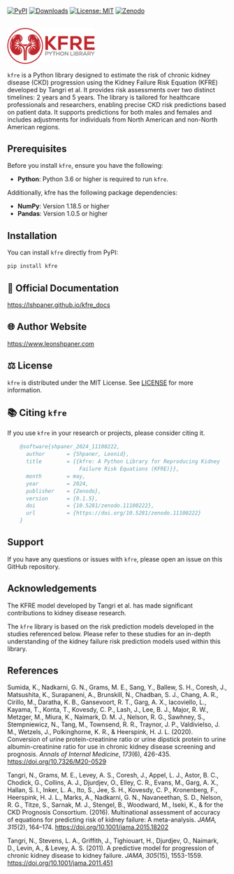 [![PyPI](https://img.shields.io/pypi/v/kfre.svg)](https://pypi.org/project/kfre/)
[![Downloads](https://pepy.tech/badge/kfre)](https://pepy.tech/project/kfre)
[![License: MIT](https://img.shields.io/badge/License-MIT-yellow.svg)](https://github.com/lshpaner/kfre/tree/main?tab=License-1-ov-file)
[![Zenodo](https://zenodo.org/badge/DOI/10.5281/zenodo.11100222.svg)](https://doi.org/10.5281/zenodo.11100222)

<br>

<img src="https://raw.githubusercontent.com/lshpaner/kfre/main/assets/kfre_logo.svg" width="200" style="border: none; outline: none; box-shadow: none;" oncontextmenu="return false;">

`kfre` is a Python library designed to estimate the risk of chronic kidney disease (CKD) progression using the Kidney Failure Risk Equation (KFRE) developed by Tangri et al. It provides risk assessments over two distinct timelines: 2 years and 5 years. The library is tailored for healthcare professionals and researchers, enabling precise CKD risk predictions based on patient data. It supports predictions for both males and females and includes adjustments for individuals from North American and non-North American regions.

## Prerequisites
Before you install `kfre`, ensure you have the following:

- **Python**: Python 3.6 or higher is required to run `kfre`.

Additionally, kfre has the following package dependencies:

- **NumPy**: Version 1.18.5 or higher
- **Pandas**: Version 1.0.5 or higher


## Installation

You can install `kfre` directly from PyPI:

```bash
pip install kfre
```

## 📄 Official Documentation

https://lshpaner.github.io/kfre_docs

## 🌐 Author Website

https://www.leonshpaner.com

## ⚖️ License

`kfre` is distributed under the MIT License. See [LICENSE](https://github.com/lshpaner/kfre/blob/main/LICENSE.md) for more information.

## 📚 Citing `kfre`

If you use `kfre` in your research or projects, please consider citing it.

```bibtex
    @software{shpaner_2024_11100222,
      author       = {Shpaner, Leonid},
      title        = {{kfre: A Python Library for Reproducing Kidney 
                       Failure Risk Equations (KFRE)}},
      month        = may,
      year         = 2024,
      publisher    = {Zenodo},
      version      = {0.1.5},
      doi          = {10.5281/zenodo.11100222},
      url          = {https://doi.org/10.5281/zenodo.11100222}
    }
```

## Support
If you have any questions or issues with `kfre`, please open an issue on this GitHub repository.

## Acknowledgements
The KFRE model developed by Tangri et al. has made significant contributions to kidney disease research.

The `kfre` library is based on the risk prediction models developed in the studies referenced below. Please refer to these studies for an in-depth understanding of the kidney failure risk prediction models used within this library.

## References 

Sumida, K., Nadkarni, G. N., Grams, M. E., Sang, Y., Ballew, S. H., Coresh, J., Matsushita, K., Surapaneni, A., Brunskill, N., Chadban, S. J., Chang, A. R., Cirillo, M., Daratha, K. B., Gansevoort, R. T., Garg, A. X., Iacoviello, L., Kayama, T., Konta, T., Kovesdy, C. P., Lash, J., Lee, B. J., Major, R. W., Metzger, M., Miura, K., Naimark, D. M. J., Nelson, R. G., Sawhney, S., Stempniewicz, N., Tang, M., Townsend, R. R., Traynor, J. P., Valdivielso, J. M., Wetzels, J., Polkinghorne, K. R., & Heerspink, H. J. L. (2020). Conversion of urine protein-creatinine ratio or urine dipstick protein to urine albumin-creatinine ratio for use in chronic kidney disease screening and prognosis. *Annals of Internal Medicine*, *173*(6), 426-435. https://doi.org/10.7326/M20-0529

Tangri, N., Grams, M. E., Levey, A. S., Coresh, J., Appel, L. J., Astor, B. C., Chodick, G., Collins, A. J., Djurdjev, O., Elley, C. R., Evans, M., Garg, A. X., Hallan, S. I., Inker, L. A., Ito, S., Jee, S. H., Kovesdy, C. P., Kronenberg, F., Heerspink, H. J. L., Marks, A., Nadkarni, G. N., Navaneethan, S. D., Nelson, R. G., Titze, S., Sarnak, M. J., Stengel, B., Woodward, M., Iseki, K., & for the CKD Prognosis Consortium. (2016). Multinational assessment of accuracy of equations for predicting risk of kidney failure: A meta-analysis. *JAMA, 315*(2), 164–174. https://doi.org/10.1001/jama.2015.18202

Tangri, N., Stevens, L. A., Griffith, J., Tighiouart, H., Djurdjev, O., Naimark, D., Levin, A., & Levey, A. S. (2011). A predictive model for progression of chronic kidney disease to kidney failure. *JAMA*, *305*(15), 1553-1559. https://doi.org/10.1001/jama.2011.451
  


